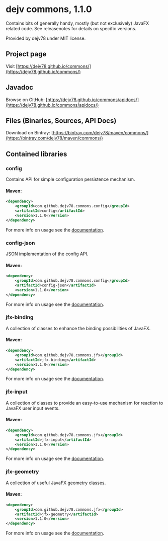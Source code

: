 # dejv commons, 1.1.0

Contains bits of generally handy, mostly (but not exclusively) JavaFX related code.
See releasenotes for details on specific versions.

Provided by dejv78 under MIT license.

## Project page
Visit [https://dejv78.github.io/commons/](https://dejv78.github.io/commons/)

## Javadoc
Browse on GitHub: [https://dejv78.github.io/commons/apidocs/](https://dejv78.github.io/commons/apidocs/)

## Files (Binaries, Sources, API Docs)
Download on Bintray: [https://bintray.com/dejv78/maven/commons/](https://bintray.com/dejv78/maven/commons/)

## Contained libraries

### config

Contains API for simple configuration persistence mechanism.

#### Maven:

```xml
<dependency>
    <groupId>com.github.dejv78.commons.config</groupId>
    <artifactId>config</artifactId>
    <version>1.1.0</version>
</dependency>
```

For more info on usage see the [documentation](https://dejv78.github.io/commons/docs/config).


### config-json

JSON implementation of the config API.

#### Maven:

```xml
<dependency>
    <groupId>com.github.dejv78.commons.config</groupId>
    <artifactId>config-json</artifactId>
    <version>1.1.0</version>
</dependency>
```

For more info on usage see the [documentation](https://dejv78.github.io/commons/docs/config).

### jfx-binding

A collection of classes to enhance the binding possibilities of JavaFX.

#### Maven:

```xml
<dependency>
    <groupId>com.github.dejv78.commons.jfx</groupId>
    <artifactId>jfx-binding</artifactId>
    <version>1.1.0</version>
</dependency>
```

For more info on usage see the [documentation](https://dejv78.github.io/commons/docs/jfx-binding).


### jfx-input

A collection of classes to provide an easy-to-use mechanism for reaction to JavaFX user input events.

#### Maven:

```xml
<dependency>
    <groupId>com.github.dejv78.commons.jfx</groupId>
    <artifactId>jfx-input</artifactId>
    <version>1.1.0</version>
</dependency>
```

For more info on usage see the [documentation](https://dejv78.github.io/commons/docs/jfx-input).

### jfx-geometry

A collection of useful JavaFX geometry classes.

#### Maven:

```xml
<dependency>
    <groupId>com.github.dejv78.commons.jfx</groupId>
    <artifactId>jfx-geometry</artifactId>
    <version>1.1.0</version>
</dependency>
```

For more info on usage see the [documentation](https://dejv78.github.io/commons/docs/jfx-geometry).

